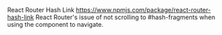 React Router Hash Link
https://www.npmjs.com/package/react-router-hash-link
React Router's issue of not scrolling to #hash-fragments when using the <Link> component to navigate.

